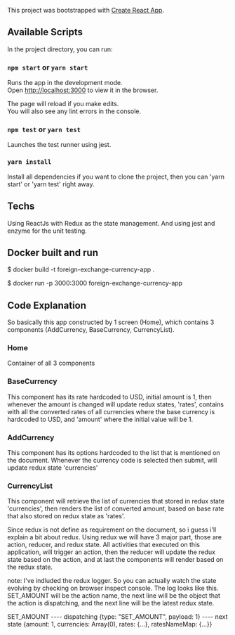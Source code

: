 This project was bootstrapped with [Create React App](https://github.com/facebook/create-react-app).

## Available Scripts

In the project directory, you can run:

### `npm start` or `yarn start`

Runs the app in the development mode.<br>
Open [http://localhost:3000](http://localhost:3000) to view it in the browser.

The page will reload if you make edits.<br>
You will also see any lint errors in the console.

### `npm test` or `yarn test`

Launches the test runner using jest.<br>

### `yarn install`

Install all dependencies if you want to clone the project, then you can 'yarn start' or 'yarn test' right away.<br>


## Techs

Using ReactJs with Redux as the state management. And using jest and enzyme for the unit testing.


## Docker built and run

$ docker build -t foreign-exchange-currency-app .

$ docker run -p 3000:3000 foreign-exchange-currency-app


## Code Explanation

So basically this app constructed by 1 screen (Home), which contains 3 components (AddCurrency, BaseCurrency, CurrencyList).

### Home
Container of all 3 components

### BaseCurrency
This component has its rate hardcoded to USD, initial amount is 1, then whenever the amount is changed will update redux states, 'rates', contains with all the converted rates of all currencies where the base currency is hardcoded to USD, and 'amount' where the initial value will be 1.

### AddCurrency
This component has its options hardcoded to the list that is mentioned on the document. Whenever the currency code is selected then submit, will update redux state 'currencies'

### CurrencyList
This component will retrieve the list of currencies that stored in redux state 'currencies', then renders the list of converted amount, based on base rate that also stored on redux state as 'rates'.

Since redux is not define as requirement on the document, so i guess i'll explain a bit about redux. Using redux we will have 3 major part, those are action, reducer, and redux state. All activities that executed on this application, will trigger an action, then the reducer will update the redux state based on the action, and at last the components will render based on the redux state.

note: I've indluded the redux logger. So you can actually watch the state evolving by checking on browser inspect console. The log looks like this. SET_AMOUNT will be the action name, the next line will be the object that the action is dispatching, and the next line will be the latest redux state.

SET_AMOUNT
---- dispatching {type: "SET_AMOUNT", payload: 1}
---- next state {amount: 1, currencies: Array(0), rates: {…}, ratesNameMap: {…}}